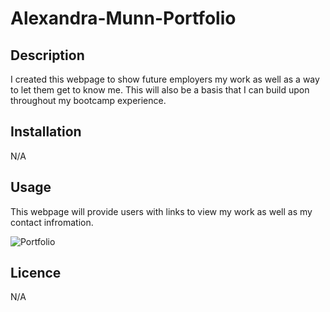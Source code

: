 # Alexandra-Munn-Portfolio

## Description
I created this webpage to show future employers my work as well as a way to let them get to know me. This will also be a basis that I can build upon throughout my bootcamp experience.

## Installation
N/A

## Usage

This webpage will provide users with links to view my work as well as my contact infromation. 

![Portfolio](https://user-images.githubusercontent.com/118645127/209746866-7cb3ae03-19ac-4d43-91d5-e87184d63fb1.png)

## Licence
N/A
